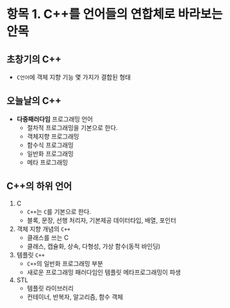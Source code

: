 # 항목 1. C++를 언어들의 연합체로 바라보는 안목
## 초창기의 C++
- `C언어`에 객체 지향 기능 몇 가지가 결합된 형태

## 오늘날의 C++
- **다중패러다임** 프로그래밍 언어
    - 절차적 프로그래밍을 기본으로 한다.
    - 객체지향 프로그래밍
    - 함수식 프로그래밍
    - 일반화 프로그래밍
    - 메타 프로그래밍

## C++의 하위 언어
1. C
    - `C++`는 `C`를 기본으로 한다.
    - 블록, 문장, 선행 처리자, 기본제공 데이터타입, 배열, 포인터
2. 객체 지향 개념의 `C++`
    - 클래스를 쓰는 C
    - 클래스, 캡슐화, 상속, 다형성, 가상 함수(동적 바인딩)
3. 템플릿 `C++`
    - `C++`의 일반화 프로그래밍 부분
    - 새로운 프로그래밍 패러다임인 템플릿 메타프로그래밍이 파생
4. STL
    - 템플릿 라이브러리
    - 컨테이너, 반복자, 알고리즘, 함수 객체